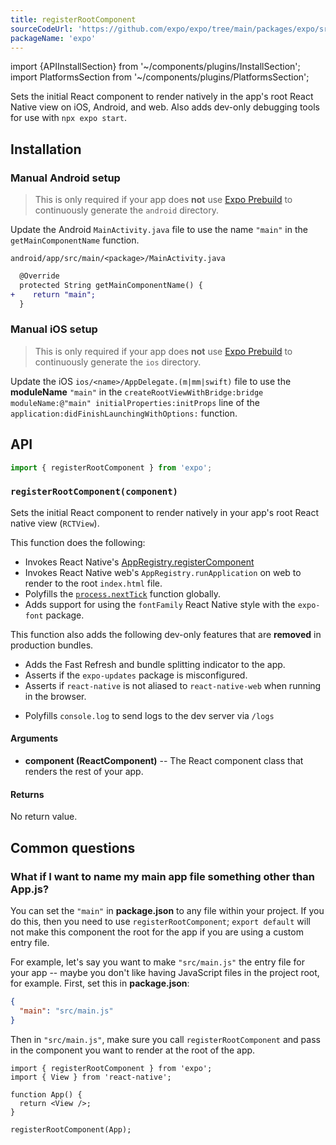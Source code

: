 ```yaml
---
title: registerRootComponent
sourceCodeUrl: 'https://github.com/expo/expo/tree/main/packages/expo/src/launch'
packageName: 'expo'
---
```


import {APIInstallSection} from '~/components/plugins/InstallSection';
import PlatformsSection from '~/components/plugins/PlatformsSection';

Sets the initial React component to render natively in the app's root React Native view on iOS, Android, and web.
Also adds dev-only debugging tools for use with `npx expo start`.

<PlatformsSection android emulator ios simulator web />

## Installation

<APIInstallSection hideBareInstructions />

### Manual Android setup

> This is only required if your app does **not** use [Expo Prebuild](/workflow/prebuild) to continuously generate the `android` directory.

Update the Android `MainActivity.java` file to use the name `"main"` in the `getMainComponentName` function.

`android/app/src/main/<package>/MainActivity.java`

```diff
  @Override
  protected String getMainComponentName() {
+    return "main";
  }
```

### Manual iOS setup

> This is only required if your app does **not** use [Expo Prebuild](/workflow/prebuild) to continuously generate the `ios` directory.

Update the iOS `ios/<name>/AppDelegate.(m|mm|swift)` file to use the **moduleName** `"main"` in the `createRootViewWithBridge:bridge moduleName:@"main" initialProperties:initProps` line of the `application:didFinishLaunchingWithOptions:` function.

## API

```ts
import { registerRootComponent } from 'expo';
```

### `registerRootComponent(component)`

Sets the initial React component to render natively in your app's root React native view (`RCTView`).

This function does the following:

- Invokes React Native's [AppRegistry.registerComponent](https://reactnative.dev/docs/appregistry.html)
- Invokes React Native web's `AppRegistry.runApplication` on web to render to the root `index.html` file.
- Polyfills the [`process.nextTick`](https://nodejs.org/en/docs/guides/event-loop-timers-and-nexttick/#process-nexttick) function globally.
- Adds support for using the `fontFamily` React Native style with the `expo-font` package.

This function also adds the following dev-only features that are **removed** in production bundles.

- Adds the Fast Refresh and bundle splitting indicator to the app.
- Asserts if the `expo-updates` package is misconfigured.
- Asserts if `react-native` is not aliased to `react-native-web` when running in the browser.
<!-- TODO: Remove this after https://github.com/expo/expo/pull/18596 -->
- Polyfills `console.log` to send logs to the dev server via `/logs`

#### Arguments

- **component (ReactComponent)** -- The React component class that renders the rest of your app.

#### Returns

No return value.

## Common questions

### What if I want to name my main app file something other than App.js?

<!-- NOTE: This is only accurate if we land https://github.com/expo/expo/pull/18381 -->

You can set the `"main"` in **package.json** to any file within your
project. If you do this, then you need to use `registerRootComponent`;
`export default` will not make this component the root for the app
if you are using a custom entry file.

For example, let's say you want to make `"src/main.js"` the entry file
for your app -- maybe you don't like having JavaScript files in the
project root, for example. First, set this in **package.json**:

```json
{
  "main": "src/main.js"
}
```

Then in `"src/main.js"`, make sure you call `registerRootComponent` and
pass in the component you want to render at the root of the app.

```tsx
import { registerRootComponent } from 'expo';
import { View } from 'react-native';

function App() {
  return <View />;
}

registerRootComponent(App);
```
